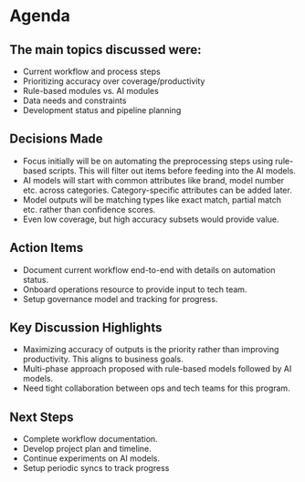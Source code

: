# Agenda
## The main topics discussed were:
* Current workflow and process steps
* Prioritizing accuracy over coverage/productivity
* Rule-based modules vs. AI modules
* Data needs and constraints
* Development status and pipeline planning

## Decisions Made
* Focus initially will be on automating the preprocessing steps using rule-based scripts. This will filter out items before feeding into the AI models.
* AI models will start with common attributes like brand, model number etc. across categories. Category-specific attributes can be added later.
* Model outputs will be matching types like exact match, partial match etc. rather than confidence scores.
* Even low coverage, but high accuracy subsets would provide value.

## Action Items
* Document current workflow end-to-end with details on automation status.
* Onboard operations resource to provide input to tech team.
* Setup governance model and tracking for progress.

## Key Discussion Highlights
* Maximizing accuracy of outputs is the priority rather than improving productivity. This aligns to business goals.
* Multi-phase approach proposed with rule-based models followed by AI models.
* Need tight collaboration between ops and tech teams for this program.

## Next Steps
* Complete workflow documentation.
* Develop project plan and timeline.
* Continue experiments on AI models.
* Setup periodic syncs to track progress